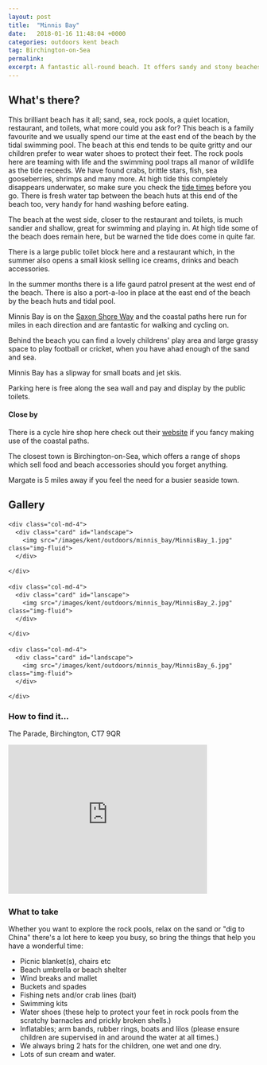 ```yaml
---
layout: post
title:  "Minnis Bay"
date:   2018-01-16 11:48:04 +0000
categories: outdoors kent beach
tag: Birchington-on-Sea
permalink: 
excerpt: A fantastic all-round beach. It offers sandy and stony beaches with a large tidal swimming pool and great rock pools to explore at low tide.  There is a playground and large playing field behind the beach.
---
```


## What's there?

This brilliant beach has it all; sand, sea, rock pools, a quiet location, restaurant, and toilets, what more could you ask for?  This beach is a family favourite and we usually spend our time at the east end of the beach by the tidal swimming pool. The beach at this end tends to be quite gritty and our children prefer to wear water shoes to protect their feet. The rock pools here are teaming with life and the swimming pool traps all manor of wildlife as the tide receeds.  We have found crabs, brittle stars, fish, sea gooseberries, shrimps and many more.  At high tide this completely disappears underwater, so make sure you check the [tide times](http://www.bbc.co.uk/weather/coast_and_sea/tide_tables/9/103#tide-details) before you go.  There is fresh water tap between the beach huts at this end of the beach too, very handy for hand washing before eating.  

The beach at the west side, closer to the restaurant and toilets, is much sandier and shallow, great for swimming and playing in.  At high tide some of the beach does remain here, but be warned the tide does come in quite far.

There is a large public toilet block here and a restaurant which, in the summer also opens a small kiosk selling ice creams, drinks and beach accessories.

In the summer months there is a life gaurd patrol present at the west end of the beach. There is also a port-a-loo in place at the east end of the beach by the beach huts and tidal pool.

Minnis Bay is on the [Saxon Shore Way](http://www.medway.gov.uk/pdf/walking_the_saxon_shore_way_through_medway.pdf) and the coastal paths here run for miles in each direction and are fantastic for walking and cycling on.

Behind the beach you can find a lovely childrens' play area and large grassy space to play football or cricket, when you have ahad enough of the sand and sea.

Minnis Bay has a slipway for small boats and jet skis.

Parking here is free along the sea wall and pay and display by the public toilets.

#### Close by

There is a cycle hire shop here check out their [website](https://www.vctbikehire.co.uk/) if you fancy making use of the coastal paths.

The closest town is Birchington-on-Sea, which offers a range of shops which sell food and beach accessories should you forget anything.

Margate is 5 miles away if you feel the need for a busier seaside town.


## Gallery

<div class="container">

  <div class="row">

    <div class="col-md-4">
      <div class="card" id="landscape">
        <img src="/images/kent/outdoors/minnis_bay/MinnisBay_1.jpg" class="img-fluid">
      </div>
<!-- 
      <div class="card" id="landscape">
        <img src="" class="img-fluid">
      </div>  -->
    </div>

    <div class="col-md-4">
      <div class="card" id="lanscape">
        <img src="/images/kent/outdoors/minnis_bay/MinnisBay_2.jpg" class="img-fluid">
      </div>
<!-- 
      <div class="card" id="portrait">
        <img src="" class="img-fluid">
      </div>-->
    </div>

    <div class="col-md-4">
      <div class="card" id="landscape">
        <img src="/images/kent/outdoors/minnis_bay/MinnisBay_6.jpg" class="img-fluid">
      </div>

<!--       <div class="card" id="landscape">
        <img src="" class="img-fluid">
      </div> -->
    </div>

  </div>      
</div>


### How to find it...

The Parade, Birchington, CT7 9QR

<iframe src="https://www.google.com/maps/embed?pb=!1m18!1m12!1m3!1d2491.290351684059!2d1.280379546757249!3d51.37914184912652!2m3!1f0!2f0!3f0!3m2!1i1024!2i768!4f13.1!3m3!1m2!1s0x47d94d070d210e8b%3A0xd65745f1cfa3a731!2sMinnis+Bay+Tidal+Pool!5e0!3m2!1sen!2suk!4v1516104467715" width="400" height="300" frameborder="0" style="border:0" allowfullscreen></iframe>

### What to take

Whether you want to explore the rock pools, relax on the sand or "dig to China" there's a lot here to keep you busy, so bring the things that help you have a wonderful time:

* Picnic blanket(s), chairs etc
* Beach umbrella or beach shelter
* Wind breaks and mallet
* Buckets and spades
* Fishing nets and/or crab lines (bait)
* Swimming kits
* Water shoes (these help to protect your feet in rock pools from the scratchy barnacles and prickly broken shells.)
* Inflatables; arm bands, rubber rings, boats and lilos (please ensure children are supervised in and around the water at all times.)
* We always bring 2 hats for the children, one wet and one dry.
* Lots of sun cream and water.


